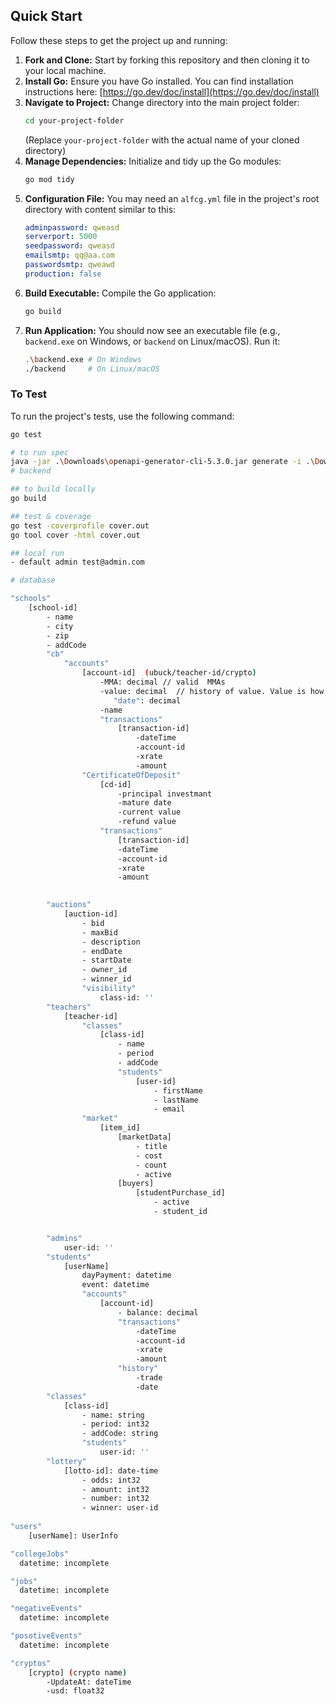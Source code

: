 
## Quick Start

Follow these steps to get the project up and running:

1.  **Fork and Clone:** Start by forking this repository and then cloning it to your local machine.
2.  **Install Go:** Ensure you have Go installed. You can find installation instructions here:
    [https://go.dev/doc/install](https://go.dev/doc/install)
3.  **Navigate to Project:** Change directory into the main project folder:
    ```bash
    cd your-project-folder
    ```
    (Replace `your-project-folder` with the actual name of your cloned directory)
4.  **Manage Dependencies:** Initialize and tidy up the Go modules:
    ```bash
    go mod tidy
    ```
5.  **Configuration File:** You may need an `alfcg.yml` file in the project's root directory with content similar to this:
    ```yaml
    adminpassword: qweasd
    serverport: 5000
    seedpassword: qweasd
    emailsmtp: qq@aa.com
    passwordsmtp: qweawd
    production: false
    ```
6.  **Build Executable:** Compile the Go application:
    ```bash
    go build
    ```
7.  **Run Application:** You should now see an executable file (e.g., `backend.exe` on Windows, or `backend` on Linux/macOS). Run it:
    ```bash
    .\backend.exe # On Windows
    ./backend     # On Linux/macOS
    ```

### To Test

To run the project's tests, use the following command:

```bash
go test

# to run spec 
java -jar .\Downloads\openapi-generator-cli-5.3.0.jar generate -i .\Downloads\al.json -g go-server -o .\Documents\backendx
# backend

## to build locally
go build

## test & coverage
go test -coverprofile cover.out
go tool cover -html cover.out

## local run
- default admin test@admin.com

# database

"schools"
    [school-id]
        - name
        - city
        - zip
        - addCode
        "cb"
            "accounts"     
                [account-id]  (ubuck/teacher-id/crypto)
                    -MMA: decimal // valid  MMAs
                    -value: decimal  // history of value. Value is how much uBuck you can buy for 1 buck - more number means more valuable currency
                       "date": decimal  
                    -name
                    "transactions"
                        [transaction-id]
                            -dateTime
                            -account-id
                            -xrate
                            -amount
                "CertificateOfDeposit"
                    [cd-id]
                        -principal investmant
                        -mature date
                        -current value
                        -refund value
                    "transactions"
                        [transaction-id]
                        -dateTime
                        -account-id
                        -xrate
                        -amount

                        
        "auctions"
            [auction-id]
                - bid
                - maxBid
                - description
                - endDate
                - startDate
                - owner_id
                - winner_id
                "visibility"
                    class-id: ''
        "teachers"
            [teacher-id]
                "classes"
                    [class-id]
                        - name
                        - period
                        - addCode
                        "students"
                            [user-id]
                                - firstName
                                - lastName
                                - email
                "market"
                    [item_id]
                        [marketData]
                            - title
                            - cost
                            - count
                            - active
                        [buyers]
                            [studentPurchase_id]
                                - active
                                - student_id


        "admins"
            user-id: ''
        "students"
            [userName]
                dayPayment: datetime
                event: datetime
                "accounts"
                    [account-id]
                        - balance: decimal
                        "transactions"
                            -dateTime
                            -account-id
                            -xrate
                            -amount
                        "history"
                            -trade
                            -date
        "classes"
            [class-id]
                - name: string
                - period: int32
                - addCode: string
                "students"
                    user-id: ''
        "lottery"
            [lotto-id]: date-time
                - odds: int32
                - amount: int32
                - number: int32
                - winner: user-id
                
"users"
    [userName]: UserInfo

"collegeJobs"
  datetime: incomplete

"jobs"
  datetime: incomplete

"negativeEvents"
  datetime: incomplete

"posotiveEvents"
  datetime: incomplete

"cryptos"
    [crypto] (crypto name)
        -UpdateAt: dateTime
        -usd: float32

